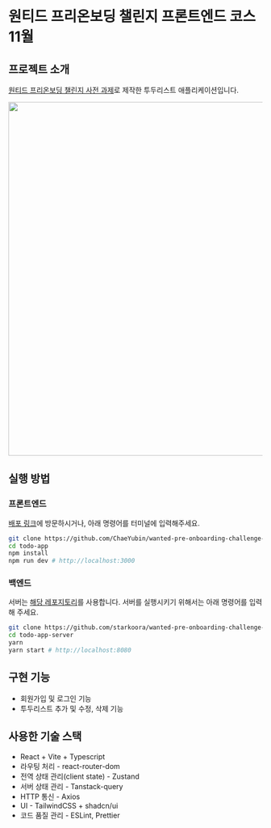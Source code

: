 # 원티드 프리온보딩 챌린지 프론트엔드 코스 11월

## 프로젝트 소개

[원티드 프리온보딩 챌린지 사전 과제](https://github.com/starkoora/wanted-pre-onboarding-challenge-fe-1-api)로 제작한 투두리스트 애플리케이션입니다.

<img src="https://github.com/user-attachments/assets/49a4fcaf-4209-48b7-ad42-5cb076cfeaf3" width="700px"/>


## 실행 방법

### 프론트엔드

[배포 링크](https://grayish-todo-app.vercel.app/)에 방문하시거나, 아래 명령어를 터미널에 입력해주세요.

```bash
git clone https://github.com/ChaeYubin/wanted-pre-onboarding-challenge-fe-27.git todo-app
cd todo-app
npm install
npm run dev # http://localhost:3000
```

### 백엔드

서버는 [해당 레포지토리](https://github.com/starkoora/wanted-pre-onboarding-challenge-fe-1-api)를 사용합니다.
서버를 실행시키기 위해서는 아래 명령어를 입력해 주세요.

```bash
git clone https://github.com/starkoora/wanted-pre-onboarding-challenge-fe-1-api.git todo-app-server
cd todo-app-server
yarn
yarn start # http://localhost:8080
```

## 구현 기능

- 회원가입 및 로그인 기능
- 투두리스트 추가 및 수정, 삭제 기능

## 사용한 기술 스택

- React + Vite + Typescript
- 라우팅 처리 - react-router-dom
- 전역 상태 관리(client state) - Zustand
- 서버 상태 관리 - Tanstack-query
- HTTP 통신 - Axios
- UI - TailwindCSS + shadcn/ui
- 코드 품질 관리 - ESLint, Prettier
